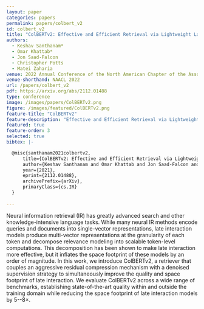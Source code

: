 ```yaml
---
layout: paper
categories: papers
permalink: papers/colbert_v2
id: colbert_v2
title: "ColBERTv2: Effective and Efficient Retrieval via Lightweight Late Interaction"
authors: 
  - Keshav Santhanam*
  - Omar Khattab*
  - Jon Saad-Falcon
  - Christopher Potts
  - Matei Zaharia
venue: 2022 Annual Conference of the North American Chapter of the Association for Computational Linguistics
venue-shorthand: NAACL 2022
url: /papers/colbert_v2
pdf: https://arxiv.org/abs/2112.01488
type: conference
image: /images/papers/ColBERTv2.png
figure: /images/featured/ColBERTv2.png
feature-title: "ColBERTv2"
feature-description: "Effective and Efficient Retrieval via Lightweight Late Interaction"
featured: true
feature-order: 3
selected: true
bibtex: |-

  @misc{santhanam2021colbertv2,
      title={ColBERTv2: Effective and Efficient Retrieval via Lightweight Late Interaction}, 
      author={Keshav Santhanam and Omar Khattab and Jon Saad-Falcon and Christopher Potts and Matei Zaharia},
      year={2021},
      eprint={2112.01488},
      archivePrefix={arXiv},
      primaryClass={cs.IR}
  }
  
---
```


Neural information retrieval (IR) has greatly advanced search and other knowledge-intensive language tasks. While many neural IR methods encode queries and documents into single-vector representations, late interaction models produce multi-vector representations at the granularity of each token and decompose relevance modeling into scalable token-level computations. This decomposition has been shown to make late interaction more effective, but it inflates the space footprint of these models by an order of magnitude. In this work, we introduce ColBERTv2, a retriever that couples an aggressive residual compression mechanism with a denoised supervision strategy to simultaneously improve the quality and space footprint of late interaction. We evaluate ColBERTv2 across a wide range of benchmarks, establishing state-of-the-art quality within and outside the training domain while reducing the space footprint of late interaction models by 5--8×.
